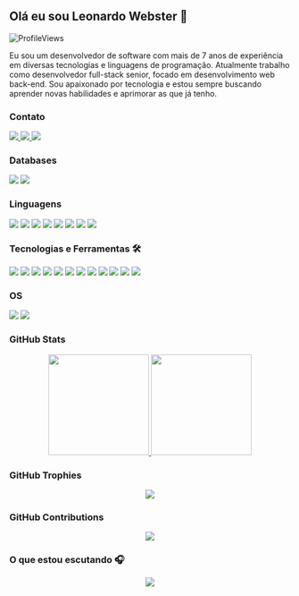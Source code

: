 ## Olá eu sou Leonardo Webster 👋

![ProfileViews](https://komarev.com/ghpvc/?username=websterl3o&style=flat-square)

Eu sou um desenvolvedor de software com mais de 7 anos de experiência em diversas tecnologias e linguagens de programação. Atualmente trabalho como desenvolvedor full-stack senior, focado em desenvolvimento web back-end. Sou apaixonado por tecnologia e estou sempre buscando aprender novas habilidades e aprimorar as que já tenho.

### Contato

<div align="left">
    <!-- Gmail -->
    <a href="mailto:leonardowebster15@gmail.com" target="_blank">
        <img src="https://img.shields.io/badge/-gmail-%23fff?style=for-the-badge&logo=gmail" target="_blank">
    </a>
    <!-- Linkedin -->
    <a href="https://www.linkedin.com/in/leonardo-webster/" target="_blank">
        <img src="https://img.shields.io/badge/-LinkedIn-%230077B5?style=for-the-badge&logo=linkedin&logoColor=white" target="_blank">
    </a> 
    <!-- Telegram -->
    <a href="https://t.me/leonardowebster" target="_blank">
        <img src="https://img.shields.io/badge/-telegram-%230c1c33?style=for-the-badge&logo=telegram" target="_blank">
    </a>
</div>

### Databases

<div align="left">
    <img src="https://img.shields.io/badge/-MongoDB-%23fff?style=for-the-badge&logo=mongodb&logoColor=47A248" target="_blank">
    <img src="https://img.shields.io/badge/-MySQL-%23fff?style=for-the-badge&logo=mysql&logoColor=4479A1" target="_blank">
</div>

### Linguagens

<div align="left">
    <img src="https://img.shields.io/badge/-CSS-%23fff?style=for-the-badge&logo=css3&logoColor=1572B6" target="_blank">
    <img src="https://img.shields.io/badge/-JavaScript-%23fff?style=for-the-badge&logo=javascript&logoColor=F7DF1E" target="_blank">
    <img src="https://img.shields.io/badge/-HTML5-%23fff?style=for-the-badge&logo=html5&logoColor=E34F26" target="_blank">
    <img src="https://img.shields.io/badge/-PHP-%23fff?style=for-the-badge&logo=php&logoColor=777BB4" target="_blank">
    <img src="https://img.shields.io/badge/-Python-%23fff?style=for-the-badge&logo=python&logoColor=3776AB" target="_blank">
    <img src="https://img.shields.io/badge/-SQL-%23fff?style=for-the-badge&logo=postgresql&logoColor=336791" target="_blank">
    <img src="https://img.shields.io/badge/-Shell%20Script-%23fff?style=for-the-badge&logo=gnu-bash&logoColor=4EAA25" target="_blank">
    <img src="https://img.shields.io/badge/-TypeScript-%23fff?style=for-the-badge&logo=typescript&logoColor=3178C6" target="_blank">
</div>

### Tecnologias e Ferramentas 🛠

<div align="left">
    <img src="https://img.shields.io/badge/-Docker-%23fff?style=for-the-badge&logo=docker&logoColor=2496ED" target="_blank">
    <img src="https://img.shields.io/badge/-Figma-%23fff?style=for-the-badge&logo=figma&logoColor=F24E1E" target="_blank">  
    <img src="https://img.shields.io/badge/-Filamentphp-%23fff?style=for-the-badge&logo=filamentphp&logoColor=FF2D20" target="_blank">
    <img src="https://img.shields.io/badge/-Git-%23fff?style=for-the-badge&logo=git&logoColor=F05032" target="_blank">
    <img src="https://img.shields.io/badge/-GitHub-%23fff?style=for-the-badge&logo=github&logoColor=181717" target="_blank">
    <img src="https://img.shields.io/badge/-Insomnia-%23fff?style=for-the-badge&logo=insomnia&logoColor=5849BE" target="_blank">
    <img src="https://img.shields.io/badge/-Jira-%23fff?style=for-the-badge&logo=jira&logoColor=0052CC" target="_blank">
    <img src="https://img.shields.io/badge/-Laravel-%23fff?style=for-the-badge&logo=laravel&logoColor=FF2D20" target="_blank">
    <img src="https://img.shields.io/badge/-Postman-%23fff?style=for-the-badge&logo=postman&logoColor=FF6C37" target="_blank">
    <img src="https://img.shields.io/badge/-Trello-%23fff?style=for-the-badge&logo=trello&logoColor=0079BF" target="_blank">
    <img src="https://img.shields.io/badge/-Vue.js-%23fff?style=for-the-badge&logo=vue.js&logoColor=4FC08D" target="_blank">
    <img src="https://img.shields.io/badge/-VSCode-%23fff?style=for-the-badge&logo=visual-studio-code&logoColor=007ACC" target="_blank">
</div>

### OS

<div align="left">
    <img src="https://img.shields.io/badge/-Linux-%23fff?style=for-the-badge&logo=linux&logoColor=FCC624" target="_blank">
    <img src="https://img.shields.io/badge/-MacOS-%23fff?style=for-the-badge&logo=apple&logoColor=999999" target="_blank">
</div>

### GitHub Stats

<div align="center">
    <a href="https://github.com/websterl3o">
        <img height="180em" src="https://github-readme-stats.vercel.app/api?username=websterl3o&show_icons=true&theme=dark&include_all_commits=true&count_private=true"/>
        <img height="180em" src="https://github-readme-stats.vercel.app/api/top-langs/?username=websterl3o&layout=compact&langs_count=8&theme=dark"/>
    </a>
</div>

### GitHub Trophies

<div align="center">
    <img src="https://github-profile-trophy.vercel.app/?username=websterl3o&theme=darkhub&column=7&margin-w=15&margin-h=15" />
</div>

### GitHub Contributions

<!-- Snake animation -->
<div align="center">
    <img src="https://github.com/websterl3o/websterl3o/blob/output/github-contribution-grid-snake.svg" />
</div>

### O que estou escutando 🎧

<div align="center">
    <a href="https://open.spotify.com/user/leonardowebster" target="_blank">
        <img src="https://spotify-recently-played-readme.vercel.app/api?user=leonardowebster&width=1000&count=10" target="_blank">
    </a>
</div>
